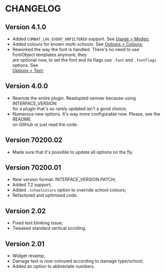 # CHANGELOG

## Version 4.1.0

- Added `COMBAT_LOG_EVENT_UNFILTERED` support. See [Usage > Modes](https://github.com/ls-/oUF_FloatingCombatFeedback/tree/dev#modes);
- Added colours for known multi-schools. See [Options > Colours](https://github.com/ls-/oUF_FloatingCombatFeedback/tree/dev#colours);
- Reworked the way the font is handled. There's no need to use FontObject templates anymore, they  
  are optional now, to set the font and its flags use `.font` and `.fontFlags` options. See  
  [Options > Text](https://github.com/ls-/oUF_FloatingCombatFeedback/tree/dev#text);

## Version 4.0.0

- Rewrote the entire plugin. Readopted semver because using INTERFACE_VERSION  
  for a plugin that's so rarely updated isn't a good choice;  
- Numerous new options. It's way more configurable now. Please, see the README  
  on GitHub or just read the code.

## Version 70200.02

- Made sure that it's possible to update all options on the fly.

## Version 70200.01

- New version format: INTERFACE_VERSION.PATCH;
- Added 7.2 support;
- Added `.schoolColors` option to override school colours;
- Refactored and optimised code.

## Version 2.02

- Fixed text blinking issue;
- Tweaked standard vertical scrolling.

## Version 2.01

- Widget revamp;
- Damage text is now coloured according to damage type/school;
- Added an option to abbreviate numbers.
